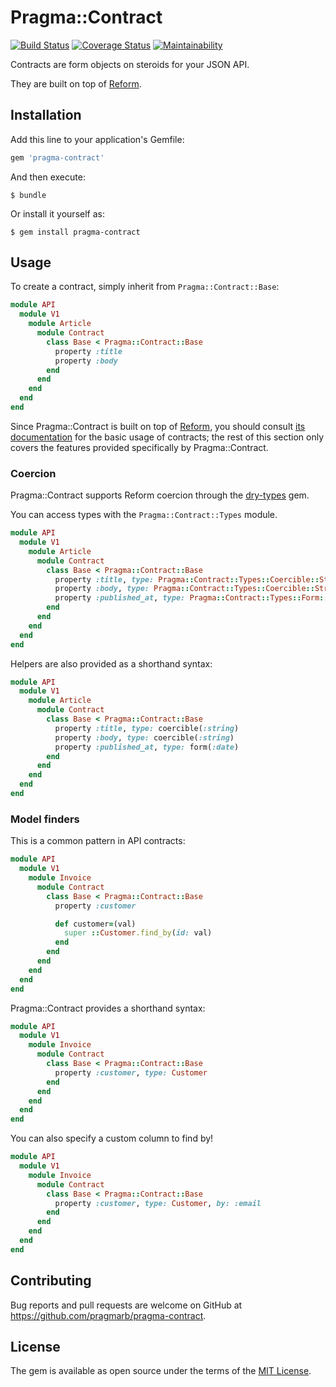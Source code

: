 # Pragma::Contract

[![Build Status](https://travis-ci.org/pragmarb/pragma-contract.svg?branch=master)](https://travis-ci.org/pragmarb/pragma-contract)
[![Coverage Status](https://coveralls.io/repos/github/pragmarb/pragma-contract/badge.svg?branch=master)](https://coveralls.io/github/pragmarb/pragma-contract?branch=master)
[![Maintainability](https://api.codeclimate.com/v1/badges/e51e8d7489eb72ab97ba/maintainability)](https://codeclimate.com/github/pragmarb/pragma-contract/maintainability)

Contracts are form objects on steroids for your JSON API.

They are built on top of [Reform](https://github.com/apotonick/reform).

## Installation

Add this line to your application's Gemfile:

```ruby
gem 'pragma-contract'
```

And then execute:

```console
$ bundle
```

Or install it yourself as:

```console
$ gem install pragma-contract
```

## Usage

To create a contract, simply inherit from `Pragma::Contract::Base`:

```ruby
module API
  module V1
    module Article
      module Contract
        class Base < Pragma::Contract::Base
          property :title
          property :body
        end
      end
    end
  end
end
```

Since Pragma::Contract is built on top of [Reform](https://github.com/apotonick/reform), you should
consult [its documentation](http://trailblazer.to/gems/reform/) for the basic usage of contracts;
the rest of this section only covers the features provided specifically by Pragma::Contract.

### Coercion

Pragma::Contract supports Reform coercion through the [dry-types](https://github.com/dry-rb/dry-types)
gem.

You can access types with the `Pragma::Contract::Types` module.

```ruby
module API
  module V1
    module Article
      module Contract
        class Base < Pragma::Contract::Base
          property :title, type: Pragma::Contract::Types::Coercible::String
          property :body, type: Pragma::Contract::Types::Coercible::String
          property :published_at, type: Pragma::Contract::Types::Form::Date
        end
      end
    end
  end
end
```

Helpers are also provided as a shorthand syntax:

```ruby
module API
  module V1
    module Article
      module Contract
        class Base < Pragma::Contract::Base
          property :title, type: coercible(:string)
          property :body, type: coercible(:string)
          property :published_at, type: form(:date)
        end
      end
    end
  end
end
```

### Model finders

This is a common pattern in API contracts:

```ruby
module API
  module V1
    module Invoice
      module Contract
        class Base < Pragma::Contract::Base
          property :customer

          def customer=(val)
            super ::Customer.find_by(id: val)
          end
        end
      end
    end
  end
end
```

Pragma::Contract provides a shorthand syntax:

```ruby
module API
  module V1
    module Invoice
      module Contract
        class Base < Pragma::Contract::Base
          property :customer, type: Customer
        end
      end
    end
  end
end
```

You can also specify a custom column to find by!

```ruby
module API
  module V1
    module Invoice
      module Contract
        class Base < Pragma::Contract::Base
          property :customer, type: Customer, by: :email
        end
      end
    end
  end
end
```

## Contributing

Bug reports and pull requests are welcome on GitHub at https://github.com/pragmarb/pragma-contract.

## License

The gem is available as open source under the terms of the [MIT License](http://opensource.org/licenses/MIT).
